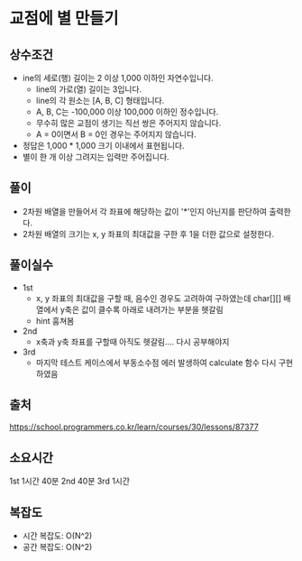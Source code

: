 # 교점에 별 만들기

## 상수조건
- ine의 세로(행) 길이는 2 이상 1,000 이하인 자연수입니다.
    - line의 가로(열) 길이는 3입니다.
    - line의 각 원소는 [A, B, C] 형태입니다.
    - A, B, C는 -100,000 이상 100,000 이하인 정수입니다.
    - 무수히 많은 교점이 생기는 직선 쌍은 주어지지 않습니다.
    - A = 0이면서 B = 0인 경우는 주어지지 않습니다.
- 정답은 1,000 * 1,000 크기 이내에서 표현됩니다.
- 별이 한 개 이상 그려지는 입력만 주어집니다.

## 풀이
- 2차원 배열을 만들어서 각 좌표에 해당하는 값이 '*'인지 아닌지를 판단하여 출력한다.
- 2차원 배열의 크기는 x, y 좌표의 최대값을 구한 후 1을 더한 값으로 설정한다.

## 풀이실수

- 1st
  - x, y 좌표의 최대값을 구할 때, 음수인 경우도 고려하여 구하였는데 char[][] 배열에서 y축은 값이 클수록 아래로 내려가는 부분을 헷갈림
  - hint 훔쳐봄
- 2nd
  - x축과 y축 좌표를 구할때 아직도 헷갈림.... 다시 공부해야지
- 3rd
  - 마지막 테스트 케이스에서 부동소수점 에러 발생하여 calculate 함수 다시 구현하였음

## 출처
https://school.programmers.co.kr/learn/courses/30/lessons/87377


## 소요시간
1st 1시간 40분
2nd 40분
3rd 1시간

## 복잡도
- 시간 복잡도: O(N^2)
- 공간 복잡도: O(N^2)
